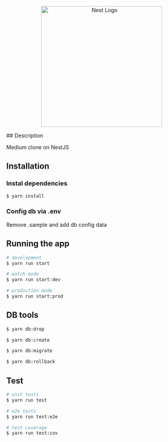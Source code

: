 <p align="center">
  <a href="http://nestjs.com/" target="blank"><img src="https://nestjs.com/img/logo_text.svg" width="320" alt="Nest Logo" /></a>
</p>
## Description

Medium clone on NestJS

## Installation

### Instal dependencies

```bash
$ yarn install
```

### Config db via .env

Remove .sample and add db config data

## Running the app

```bash
# development
$ yarn run start

# watch mode
$ yarn run start:dev

# production mode
$ yarn run start:prod
```

## DB tools

```bash
$ yarn db:drop

$ yarn db:create

$ yarn db:migrate

$ yarn db:rollback
```

## Test

```bash
# unit tests
$ yarn run test

# e2e tests
$ yarn run test:e2e

# test coverage
$ yarn run test:cov
```
